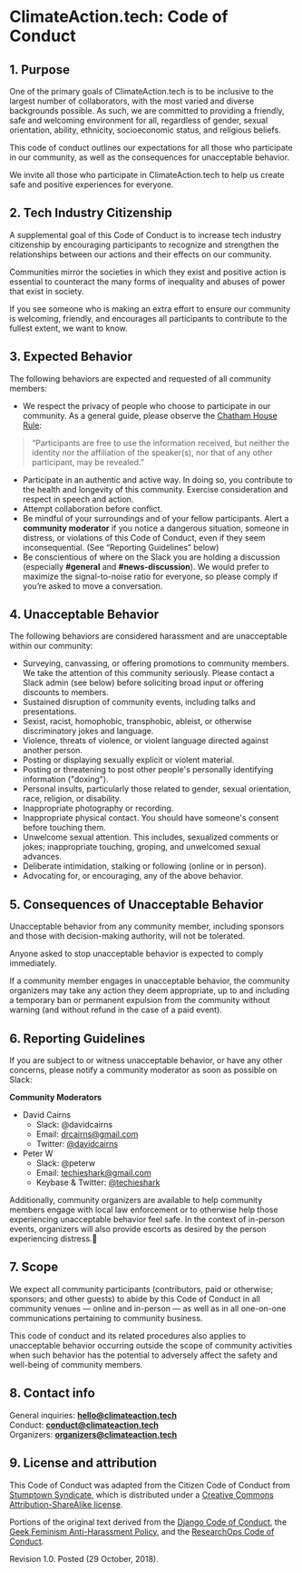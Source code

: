 # ClimateAction.tech: Code of Conduct

## 1. Purpose
One of the primary goals of ClimateAction.tech is to be inclusive to the largest number of collaborators, with the most varied and diverse backgrounds possible. As such, we are committed to providing a friendly, safe and welcoming environment for all, regardless of gender, sexual orientation, ability, ethnicity, socioeconomic status, and religious beliefs.

This code of conduct outlines our expectations for all those who participate in our community, as well as the consequences for unacceptable behavior.

We invite all those who participate in ClimateAction.tech to help us create safe and positive experiences for everyone.


## 2. Tech Industry Citizenship
A supplemental goal of this Code of Conduct is to increase tech industry citizenship by encouraging participants to recognize and strengthen the relationships between our actions and their effects on our community.

Communities mirror the societies in which they exist and positive action is essential to counteract the many forms of inequality and abuses of power that exist in society.

If you see someone who is making an extra effort to ensure our community is welcoming, friendly, and encourages all participants to contribute to the fullest extent, we want to know.


## 3. Expected Behavior
The following behaviors are expected and requested of all community members:

* We respect the privacy of people who choose to participate in our community. As a general guide, please observe the [Chatham House Rule](https://en.wikipedia.org/wiki/Chatham_House_Rule):
> “Participants are free to use the information received, but neither the identity nor the affiliation of the speaker(s), nor that of any other participant, may be revealed.”
* Participate in an authentic and active way. In doing so, you contribute to the health and longevity of this community. Exercise consideration and respect in speech and action.
* Attempt collaboration before conflict.
* Be mindful of your surroundings and of your fellow participants. Alert a **community moderator** if you notice a dangerous situation, someone in distress, or violations of this Code of Conduct, even if they seem inconsequential. (See “Reporting Guidelines” below)
* Be conscientious of where on the Slack you are holding a discussion (especially **#general** and **#news-discussion**). We would prefer to maximize the signal-to-noise ratio for everyone, so please comply if you’re asked to move a conversation.


## 4. Unacceptable Behavior
The following behaviors are considered harassment and are unacceptable within our community:

* Surveying, canvassing, or offering promotions to community members. We take the attention of this community seriously. Please contact a Slack admin (see below) before soliciting broad input or offering discounts to members.
* Sustained disruption of community events, including talks and presentations.
* Sexist, racist, homophobic, transphobic, ableist, or otherwise discriminatory jokes and language.
* Violence, threats of violence, or violent language directed against another person.
* Posting or displaying sexually explicit or violent material.
* Posting or threatening to post other people's personally identifying information ("doxing").
* Personal insults, particularly those related to gender, sexual orientation, race, religion, or disability.
* Inappropriate photography or recording.
* Inappropriate physical contact. You should have someone's consent before touching them.
* Unwelcome sexual attention. This includes, sexualized comments or jokes; inappropriate touching, groping, and unwelcomed sexual advances.
* Deliberate intimidation, stalking or following (online or in person).
* Advocating for, or encouraging, any of the above behavior.


## 5. Consequences of Unacceptable Behavior
Unacceptable behavior from any community member, including sponsors and those with decision-making authority, will not be tolerated.

Anyone asked to stop unacceptable behavior is expected to comply immediately.

If a community member engages in unacceptable behavior, the community organizers may take any action they deem appropriate, up to and including a temporary ban or permanent expulsion from the community without warning (and without refund in the case of a paid event).


## 6. Reporting Guidelines
If you are subject to or witness unacceptable behavior, or have any other concerns, please notify a community moderator as soon as possible on Slack:

**Community Moderators**
* David Cairns
  * Slack: @davidcairns
  * Email: drcairns@gmail.com
  * Twitter: [@davidcairns](https://twitter.com/davidcairns)
* Peter W
  * Slack: @peterw
  * Email: techieshark@gmail.com
  * Keybase & Twitter: [@techieshark](https://twitter.com/techieshark/)

Additionally, community organizers are available to help community members engage with local law enforcement or to otherwise help those experiencing unacceptable behavior feel safe. In the context of in-person events, organizers will also provide escorts as desired by the person experiencing distress.


## 7. Scope
We expect all community participants (contributors, paid or otherwise; sponsors; and other guests) to abide by this Code of Conduct in all community venues — online and in-person — as well as in all one-on-one communications pertaining to community business.

This code of conduct and its related procedures also applies to unacceptable behavior occurring outside the scope of community activities when such behavior has the potential to adversely affect the safety and well-being of community members.


## 8. Contact info
General inquiries:	**hello@climateaction.tech**  
Conduct:		**conduct@climateaction.tech**  
Organizers:		**organizers@climateaction.tech**  


## 9. License and attribution
This Code of Conduct was adapted from the Citizen Code of Conduct from [Stumptown Syndicate](http://stumptownsyndicate.org), which is distributed under a [Creative Commons Attribution-ShareAlike license](http://creativecommons.org/licenses/by-sa/3.0/).

Portions of the original text derived from the [Django Code of Conduct](https://www.djangoproject.com/conduct/), the [Geek Feminism Anti-Harassment Policy](http://geekfeminism.wikia.com/wiki/Conference_anti-harassment/Policy), and the [ResearchOps Code of Conduct](https://researchops.wordpress.com/community-guidelines/).

Revision 1.0. Posted (29 October, 2018).
